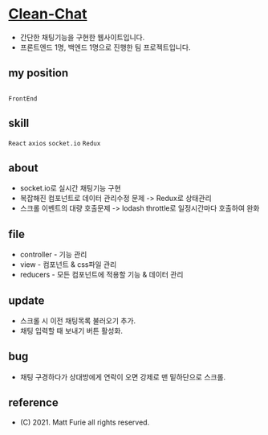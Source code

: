 # [Clean-Chat](https://cold-pizza.github.io/clean-chat/)

-   간단한 채팅기능을 구현한 웹사이트입니다.
-   프론트엔드 1명, 백엔드 1명으로 진행한 팀 프로젝트입니다.

## my position

<code>
FrontEnd
</code>

## skill

<code>React</code> <code>axios</code> <code>socket.io</code> <code>Redux</code>

## about

-   socket.io로 실시간 채팅기능 구현
-   복잡해진 컴포넌트로 데이터 관리수정 문제 -> Redux로 상태관리
-   스크롤 이벤트의 대량 호출문제 -> lodash throttle로 일정시간마다 호출하여 완화

## file

-   controller - 기능 관리
-   view - 컴포넌트 & css파일 관리
-   reducers - 모든 컴포넌트에 적용할 기능 & 데이터 관리

## update

-   스크롤 시 이전 채팅목록 불러오기 추가.
-   채팅 입력할 때 보내기 버튼 활성화.

## bug

-   채팅 구경하다가 상대방에게 연락이 오면 강제로 맨 밑하단으로 스크롤.

## reference

-   (C) 2021. Matt Furie all rights reserved.
